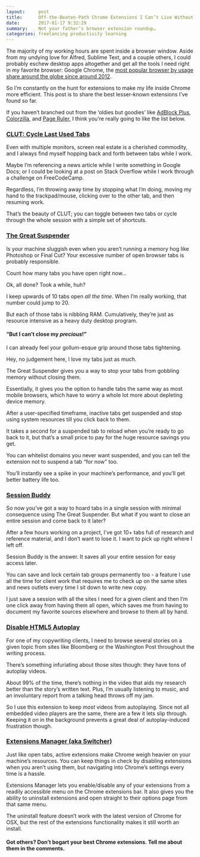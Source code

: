 ```yaml
---
layout:     post
title:      Off-the-Beaten-Path Chrome Extensions I Can’t Live Without
date:       2017-01-17 9:32:29
summary:    Not your father’s browser extension roundup… 
categories: freelancing productivity learning
---
```

The majority of my working hours are spent inside a browser window. Aside from my undying love for Alfred, Sublime Text, and a couple others, I could probably eschew desktop apps altogether and get all the tools I need right in my favorite browser: Google Chrome, the [most popular browser by usage share around the globe since around 2012](https://en.wikipedia.org/wiki/Usage_share_of_web_browsers). 

So I’m constantly on the hunt for extensions to make my life inside Chrome more efficient. This post is to share the best lesser-known extensions I’ve found so far. 

If you haven’t branched out from the ‘oldies but goodies’ like [AdBlock Plus](https://chrome.google.com/webstore/detail/adblock-plus/cfhdojbkjhnklbpkdaibdccddilifddb?hl=en-US), [Colorzilla](https://chrome.google.com/webstore/detail/colorzilla/bhlhnicpbhignbdhedgjhgdocnmhomnp?hl=en), and [Page Ruler](https://chrome.google.com/webstore/detail/page-ruler/jlpkojjdgbllmedoapgfodplfhcbnbpn?hl=en), I think you’re really going to like the list below. 

### [CLUT: Cycle Last Used Tabs](https://chrome.google.com/webstore/detail/clut-cycle-last-used-tabs/cobieddmkhhnbeldhncnfcgcaccmehgn?hl=en)

Even with multiple monitors, screen real estate is a cherished commodity, and I always find myself hopping back and forth between tabs while I work. 

Maybe I’m referencing a news article while I write something in Google Docs; or I could be looking at a post on Stack Overflow while I work through a challenge on FreeCodeCamp. 

Regardless, I’m throwing away time by stopping what I’m doing, moving my hand to the trackpad/mouse, clicking over to the other tab, and then resuming work. 

That’s the beauty of CLUT; you can toggle between two tabs or cycle through the whole session with a simple set of shortcuts. 

### [The Great Suspender](https://chrome.google.com/webstore/detail/the-great-suspender/klbibkeccnjlkjkiokjodocebajanakg?hl=en)

Is your machine sluggish even when you aren’t running a memory hog like Photoshop or Final Cut? Your excessive number of open browser tabs is probably responsible. 

Count how many tabs you have open right now…

Ok, all done? Took a while, huh?

I keep upwards of 10 tabs open *all the time*. When I’m really working, that number could jump to 20. 

But each of those tabs is nibbling RAM. Cumulatively, they’re just as resource intensive as a heavy duty desktop program. 

#### “But I can’t close my **_precious_**!”

I can already feel your gollum-esque grip around those tabs tightening. 

Hey, no judgement here, I love my tabs just as much. 

The Great Suspender gives you a way to stop your tabs from gobbling memory without closing them. 

Essentially, it gives you the option to handle tabs the same way as most mobile browsers, which have to worry a whole lot more about depleting device memory. 

After a user-specified timeframe, inactive tabs get suspended and stop using system resources till you click back to them. 

It takes a second for a suspended tab to reload when you’re ready to go back to it, but that’s a small price to pay for the huge resource savings you get. 

You can whitelist domains you never want suspended, and you can tell the extension not to suspend a tab “for now” too. 

You’ll instantly see a spike in your machine’s performance, and you’ll get better battery life too. 

### [Session Buddy](https://chrome.google.com/webstore/detail/session-buddy/edacconmaakjimmfgnblocblbcdcpbko?hl=en)

So now you’ve got a way to hoard tabs in a single session with minimal consequence using The Great Suspender. But what if you want to close an entire session and come back to it later? 

After a few hours working on a project, I’ve got 10+ tabs full of research and reference material, and I don’t want to lose it. I want to pick up right where I left off. 

Session Buddy is the answer. It saves all your entire session for easy access later. 

You can save and lock certain tab groups permanently too - a feature I use all the time for client work that requires me to check up on the same sites and news outlets every time I sit down to write new copy. 

I just save a session with all the sites I need for a given client and then I’m one click away from having them all open, which saves me from having to document my favorite sources elsewhere and browse to them all by hand. 

### [Disable HTML5 Autoplay](https://chrome.google.com/webstore/detail/disable-html5-autoplay/efdhoaajjjgckpbkoglidkeendpkolai?hl=en)

For one of my copywriting clients, I need to browse several stories on a given topic from sites like Bloomberg or the Washington Post throughout the writing process. 

There’s something infuriating about those sites though: they have tons of autoplay videos. 

About 99% of the time, there’s nothing in the video that aids my research better than the story’s written text. Plus, I’m usually listening to music, and an involuntary report from a talking head throws off my jam. 

So I use this extension to keep *most* videos from autoplaying. Since not all embedded video players are the same, there are a few it lets slip through. Keeping it on in the background prevents a great deal of autoplay-induced frustration though. 

### [Extensions Manager (aka Switcher)](https://chrome.google.com/webstore/detail/extensions-manager-aka-sw/lpleipinonnoibneeejgjnoeekmbopbc?hl=en)

Just like open tabs, active extensions make Chrome weigh heavier on your machine’s resources. You can keep things in check by disabling extensions when you aren’t using them, but navigating into Chrome’s settings every time is a hassle. 

Extensions Manager lets you enable/disable any of your extensions from a readily accessible menu on the Chrome extensions bar. It also gives you the ability to uninstall extensions and open straight to their options page from that same menu. 

The uninstall feature doesn’t work with the latest version of Chrome for OSX, but the rest of the extensions functionality makes it still worth an install. 

#### Got others? Don’t bogart your best Chrome extensions. Tell me about them in the comments. 








